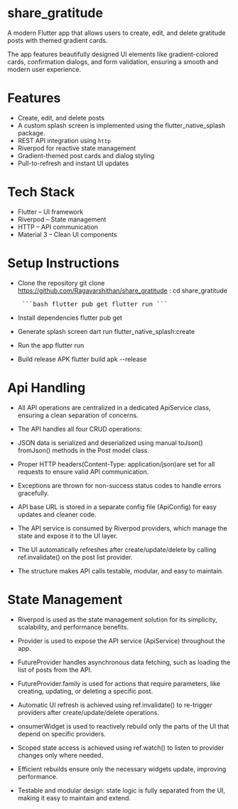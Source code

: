 # share_gratitude


A modern Flutter app that allows users to create, edit, and delete gratitude posts with  themed gradient cards. 

The app features beautifully designed UI elements like gradient-colored cards, 
confirmation dialogs, and form validation, ensuring a smooth and modern user experience.


#  Features

-  Create, edit, and delete posts
- A custom splash screen is implemented using the flutter_native_splash package.
-  REST API integration using `http`
-  Riverpod for reactive state management
-  Gradient-themed post cards and dialog styling
-  Pull-to-refresh and instant UI updates



#  Tech Stack

- Flutter – UI framework
- Riverpod – State management
- HTTP – API communication
- Material 3 – Clean UI components

# Setup Instructions

- Clone the repository
  git clone https://github.com/Ragavarshithan/share_gratitude
  : cd share_gratitude  <pre> \```bash flutter pub get flutter run \``` </pre>

- Install dependencies
  flutter pub get
- Generate splash screen
  dart run flutter_native_splash:create
- Run the app
  flutter run
- Build release APK
  flutter build apk --release

# Api Handling

- All API operations are centralized in a dedicated ApiService class, ensuring a clean separation of concerns.

- The API handles all four CRUD operations:

- JSON data is serialized and deserialized using manual toJson() fromJson() methods in the Post model class.

- Proper HTTP headers(Content-Type: application/json)are set for all requests to ensure valid API communication.

- Exceptions are thrown for non-success status codes to handle errors gracefully.

- API base URL is stored in a separate config file (ApiConfig) for easy updates and cleaner code.

- The API service is consumed by Riverpod providers, which manage the state and expose it to the UI layer.

- The UI automatically refreshes after create/update/delete by calling ref.invalidate() on the post list provider.

- The structure makes API calls testable, modular, and easy to maintain.

# State Management

- Riverpod is used as the state management solution for its simplicity, scalability, and performance benefits.

- Provider is used to expose the API service (ApiService) throughout the app.

- FutureProvider handles asynchronous data fetching, such as loading the list of posts from the API.

- FutureProvider.family is used for actions that require parameters, like creating, updating, or deleting a specific post.

- Automatic UI refresh is achieved using ref.invalidate() to re-trigger providers after create/update/delete operations.

- onsumerWidget is used to reactively rebuild only the parts of the UI that depend on specific providers.

- Scoped state access is achieved using ref.watch() to listen to provider changes only where needed.

- Efficient rebuilds ensure only the necessary widgets update, improving performance.

- Testable and modular design: state logic is fully separated from the UI, making it easy to maintain and extend.
